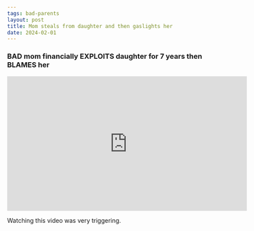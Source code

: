 ```yaml
---
tags: bad-parents
layout: post
title: Mom steals from daughter and then gaslights her
date: 2024-02-01
---
```


### BAD mom financially EXPLOITS daughter for 7 years then BLAMES her

<iframe width="560" height="315" src="https://www.youtube.com/embed/ugPNm_t1YCc?si=he0pMjhLvSBXQrBW" title="YouTube video player" frameborder="0" allow="accelerometer; autoplay; clipboard-write; encrypted-media; gyroscope; picture-in-picture; web-share" referrerpolicy="strict-origin-when-cross-origin" allowfullscreen></iframe>

Watching this video was very triggering.